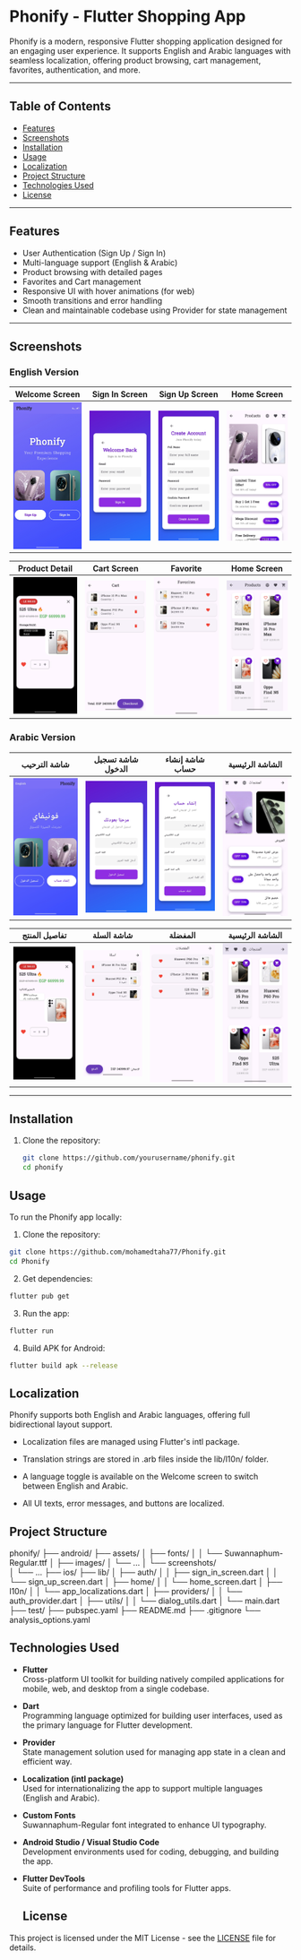 # Phonify - Flutter Shopping App

Phonify is a modern, responsive Flutter shopping application designed for an engaging user experience. It supports English and Arabic languages with seamless localization, offering product browsing, cart management, favorites, authentication, and more.

---

## Table of Contents
- [Features](#features)
- [Screenshots](#screenshots)
- [Installation](#installation)
- [Usage](#usage)
- [Localization](#localization)
- [Project Structure](#project-structure)
- [Technologies Used](#technologies-used)
- [License](#license)

---

## Features

- User Authentication (Sign Up / Sign In)  
- Multi-language support (English & Arabic)  
- Product browsing with detailed pages  
- Favorites and Cart management  
- Responsive UI with hover animations (for web)  
- Smooth transitions and error handling  
- Clean and maintainable codebase using Provider for state management  

---

## Screenshots

### English Version

| Welcome Screen          | Sign In Screen           | Sign Up Screen           | Home Screen             |
|------------------------|-------------------------|-------------------------|-------------------------|
| ![welcome_en1](assets/images/welcome_en.jpg) | ![signin_en](assets/images/login_en.jpg) | ![signup_en](assets/images/signup_en.jpg) | ![home_en](assets/images/homeTop_en.jpg) |

| Product Detail          | Cart Screen              | Favorite                 | Home Screen      |
|------------------------|-------------------------|--------------------------|-------------------------|
| ![product_detail_en](assets/images/productDetialed_en.jpg) | ![cart_en](assets/images/cart_en.jpg) | ![checkout_en](assets/images/fav_en.jpg) | ![order_confirm_en](assets/images/homeProducts_en.jpg) |

### Arabic Version

| شاشة الترحيب          | شاشة تسجيل الدخول        | شاشة إنشاء حساب           | الشاشة الرئيسية         |
|------------------------|-------------------------|-------------------------|-------------------------|
| ![welcome_ar1](assets/images/welcome_ar.jpg) | ![signin_ar](assets/images/login_ar.jpg) | ![signup_ar](assets/images/signup_ar.jpg) | ![home_ar](assets/images/homeTop_ar.jpg) |

| تفاصيل المنتج           | شاشة السلة               | المفضلة               | الشاشة الرئيسية             |
|------------------------|-------------------------|-------------------------|-------------------------|
| ![product_detail_ar](assets/images/productDetialed_ar.jpg) | ![cart_ar](assets/images/cart_ar.jpg) | ![checkout_ar](assets/images/fav_ar.jpg) | ![order_confirm_ar](assets/images/homeProducts_ar.jpg) |

---

## Installation

1. Clone the repository:
   ```bash
   git clone https://github.com/yourusername/phonify.git
   cd phonify

## Usage

To run the Phonify app locally:

1. Clone the repository:

```bash
git clone https://github.com/mohamedtaha77/Phonify.git
cd Phonify
```

2. Get dependencies:
   
```bash
flutter pub get
```

3. Run the app:

```bash
flutter run
```

4. Build APK for Android:

```bash
flutter build apk --release
```

## Localization

Phonify supports both English and Arabic languages, offering full bidirectional layout support.

- Localization files are managed using Flutter's intl package.

- Translation strings are stored in .arb files inside the lib/l10n/ folder.

- A language toggle is available on the Welcome screen to switch between English and Arabic.

- All UI texts, error messages, and buttons are localized.


## Project Structure

phonify/
├── android/
├── assets/
│   ├── fonts/
│   │   └── Suwannaphum-Regular.ttf
│   ├── images/
│       └── ... 
│   └── screenshots/  
│       └── ... 
├── ios/
├── lib/
│   ├── auth/
│   │   ├── sign_in_screen.dart
│   │   └── sign_up_screen.dart
│   ├── home/
│   │   └── home_screen.dart
│   ├── l10n/
│   │   └── app_localizations.dart
│   ├── providers/
│   │   └── auth_provider.dart
│   ├── utils/
│   │   └── dialog_utils.dart
│   └── main.dart
├── test/
├── pubspec.yaml
├── README.md
├── .gitignore
└── analysis_options.yaml


## Technologies Used

- **Flutter**  
  Cross-platform UI toolkit for building natively compiled applications for mobile, web, and desktop from a single codebase.

- **Dart**  
  Programming language optimized for building user interfaces, used as the primary language for Flutter development.

- **Provider**  
  State management solution used for managing app state in a clean and efficient way.

- **Localization (intl package)**  
  Used for internationalizing the app to support multiple languages (English and Arabic).

- **Custom Fonts**  
  Suwannaphum-Regular font integrated to enhance UI typography.

- **Android Studio / Visual Studio Code**  
  Development environments used for coding, debugging, and building the app.

- **Flutter DevTools**  
  Suite of performance and profiling tools for Flutter apps.

  ## License

This project is licensed under the MIT License - see the [LICENSE](LICENSE) file for details.

